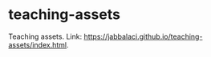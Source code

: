 # teaching-assets

Teaching assets. Link: <https://jabbalaci.github.io/teaching-assets/index.html>.

